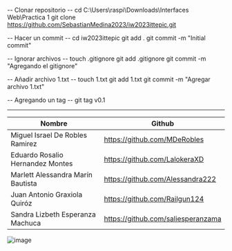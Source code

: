 -- Clonar repositorio --
cd C:\Users\raspi\Downloads\Interfaces Web\Practica 1
git clone https://github.com/SebastianMedina2023/iw2023ittepic.git

-- Hacer un commit --
cd iw2023ittepic
git add .
git commit -m "Initial commit"

-- Ignorar archivos --
touch .gitignore
git add .gitignore
git commit -m "Agregando el gitignore"

-- Añadir archivo 1.txt --
touch 1.txt
git add 1.txt
git commit -m "Agregar archivo 1.txt"

-- Agregando un tag --
git tag v0.1

--------------------------------------------------------------------------
| Nombre                            | Github                             |
|-----------------------------------|------------------------------------|
| Miguel Israel De Robles Ramirez   | https://github.com/MDeRobles       |
| Eduardo Rosalio Hernandez Montes  | https://github.com/LalokeraXD      |
| Marlett Alessandra Marín Bautista | https://github.com/Alessandra222   |
| Juan Antonio Graxiola Quiróz      | https://github.com/Railgun124      |
| Sandra Lizbeth Esperanza Machuca  | https://github.com/saliesperanzama |

![image](https://github.com/SebastianMedina2023/iw2023ittepic/assets/143011213/3c413b78-03da-4dce-9597-d3ee43088fae)
